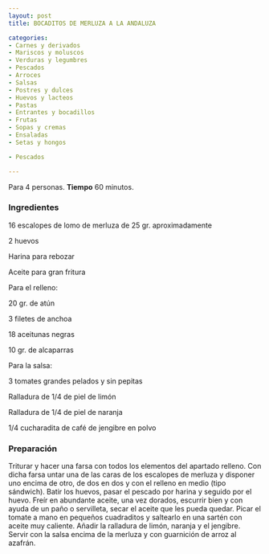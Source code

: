 ```yaml
---
layout: post
title: BOCADITOS DE MERLUZA A LA ANDALUZA

categories:
- Carnes y derivados
- Mariscos y moluscos
- Verduras y legumbres
- Pescados
- Arroces
- Salsas
- Postres y dulces
- Huevos y lacteos
- Pastas
- Entrantes y bocadillos
- Frutas
- Sopas y cremas
- Ensaladas
- Setas y hongos

- Pescados

---
```


Para 4 personas.
<b>Tiempo</b> 60 minutos.

<h3>Ingredientes</h3>

16 escalopes de lomo de merluza de 25 gr. aproximadamente

2 huevos

Harina para rebozar

Aceite para gran fritura

Para el relleno:

20 gr. de atún

3 filetes de anchoa

18 aceitunas negras

10 gr. de alcaparras

Para la salsa:

3 tomates grandes pelados y sin pepitas

Ralladura de 1/4 de piel de limón

Ralladura de 1/4 de piel de naranja

1/4 cucharadita de café de jengibre en polvo

<h3>Preparación</h3>

Triturar y hacer una farsa con todos los elementos del apartado relleno. Con dicha farsa untar una de las caras de los escalopes de merluza y disponer uno encima de otro, de dos en dos y con el relleno en medio (tipo sándwich). Batir los huevos, pasar el pescado por harina y seguido por el huevo. Freír en abundante aceite, una vez dorados, escurrir bien y con ayuda de un paño o servilleta, secar el aceite que les pueda quedar. Picar el tomate a mano en pequeños cuadraditos y saltearlo en una sartén con aceite muy caliente. Añadir la ralladura de limón, naranja y el jengibre. Servir con la salsa encima de la merluza y con guarnición de arroz al azafrán.

